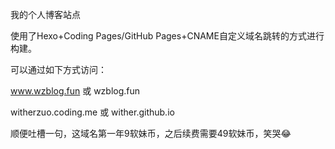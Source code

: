 我的个人博客站点  

使用了Hexo+Coding Pages/GitHub Pages+CNAME自定义域名跳转的方式进行构建。  

可以通过如下方式访问：  

www.wzblog.fun  或  wzblog.fun  

witherzuo.coding.me 或 wither.github.io  

顺便吐槽一句，这域名第一年9软妹币，之后续费需要49软妹币，笑哭😂